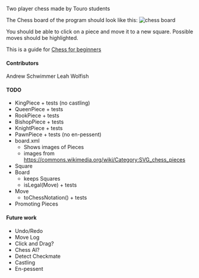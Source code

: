 Two player chess made by Touro students

The Chess board of the program should look like this:
![chess board](https://cutechess.com/cutechess.png)

You should be able to click on a piece and move it to a new square. 
Possible moves should be highlighted.

This is a guide for [Chess for beginners](https://www.wikihow.com/Play-Chess-for-Beginners)

#### Contributors

Andrew Schwimmer
Leah Wolfish

#### TODO
- KingPiece + tests (no castling)
- QueenPiece + tests
- RookPiece + tests
- BishopPiece + tests
- KnightPiece + tests
- PawnPiece + tests (no en-pessent)
- board.xml
  - Shows images of Pieces
  - images from https://commons.wikimedia.org/wiki/Category:SVG_chess_pieces
- Square
- Board
  - keeps Squares
  - isLegal(Move) + tests
- Move
  - toChessNotation() + tests
- Promoting Pieces
  
#### Future work
- Undo/Redo
- Move Log
- Click and Drag?
- Chess AI?
- Detect Checkmate
- Castling 
- En-pessent
  
